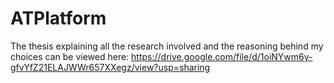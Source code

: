 # ATPlatform

The thesis explaining all the research involved and the reasoning behind my choices can be viewed here: 
https://drive.google.com/file/d/1oiNYwm6y-gfvYfZ21ELAJWWr657XXegz/view?usp=sharing
